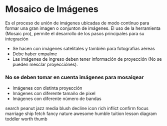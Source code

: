 # Mosaico de Imágenes

Es el proceso de unión de imágenes ubicadas de modo contínuo para formar una gran imagen o conjunton de imágenes.
El uso de la herramienta (Mosaic pro), permite el desarrollo de los pasos principales para su integración

- Se hacen con imágenes satelitales y también para fotografías aéreas
- Debe haber empalme
- Las imágenes de ingreso deben tener información de proyección (No se pueden mesclar proyecciónes).

### No se deben tomar en cuenta imágenes para mosaiqear

- Imágenes con distinta proyección
- Imágenes con diferente tamaño de pixel
- Imágenes con diferente número de bandas

search peanut jazz media blush decline icon rich inflict confirm focus marriage ship fetch fancy nature awesome humble tuition lesson diagram toddler worth thumb

